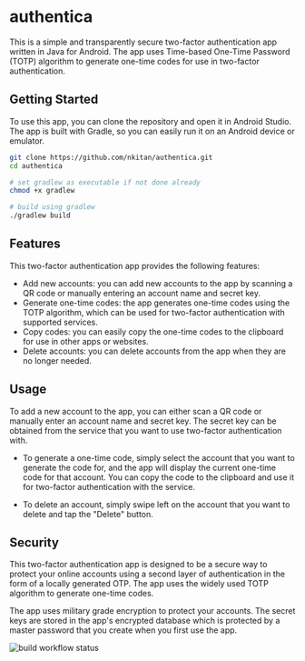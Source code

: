 # authentica
This is a simple and transparently secure two-factor authentication app written in Java for Android. The app uses Time-based One-Time Password (TOTP) algorithm to generate one-time codes for use in two-factor authentication.

## Getting Started
To use this app, you can clone the repository and open it in Android Studio. The app is built with Gradle, so you can easily run it on an Android device or emulator.

```bash
git clone https://github.com/nkitan/authentica.git
cd authentica

# set gradlew as executable if not done already
chmod +x gradlew

# build using gradlew
./gradlew build
```
                               
## Features
This two-factor authentication app provides the following features:

* Add new accounts: you can add new accounts to the app by scanning a QR code or manually entering an account name and secret key.  
* Generate one-time codes: the app generates one-time codes using the TOTP algorithm, which can be used for two-factor authentication with supported services.    
* Copy codes: you can easily copy the one-time codes to the clipboard for use in other apps or websites.  
* Delete accounts: you can delete accounts from the app when they are no longer needed.  

## Usage
To add a new account to the app, you can either scan a QR code or manually enter an account name and secret key. The secret key can be obtained from the service that you want to use two-factor authentication with.  
  
* To generate a one-time code, simply select the account that you want to generate the code for, and the app will display the current one-time code for that account. You can copy the code to the clipboard and use it for two-factor authentication with the service.
  
* To delete an account, simply swipe left on the account that you want to delete and tap the "Delete" button.
  
## Security  
This two-factor authentication app is designed to be a secure way to protect your online accounts using a second layer of authentication in the form of a locally generated OTP. 
The app uses the widely used TOTP algorithm to generate one-time codes.

The app uses military grade encryption to protect your accounts. The secret keys are stored in the app's encrypted database which is protected by a master password that you create when you first use the app.  
  
![build workflow status](https://github.com/nkitan/authentica/actions/workflows/gradle.yml/badge.svg)
